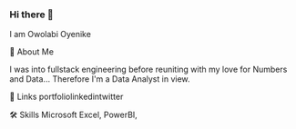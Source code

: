 ### Hi there 👋

<!--
**Ooyenike/Ooyenike** is a ✨ _special_ ✨ repository because its `README.md` (this file) appears on your GitHub profile.

Here are some ideas to get you started:

- 🔭 I’m currently working on ...
- 🌱 I’m currently learning ...
- 👯 I’m looking to collaborate on ...
- 🤔 I’m looking for help with ...
- 💬 Ask me about ...
- 📫 How to reach me: ...
- 😄 Pronouns: ...
- ⚡ Fun fact: ...
-->

I am Owolabi Oyenike

🚀 About Me

I was into fullstack engineering before reuniting with my love for Numbers and Data... Therefore I'm a Data Analyst in view.

🔗 Links
portfoliolinkedintwitter

🛠 Skills
Microsoft Excel, PowerBI,


